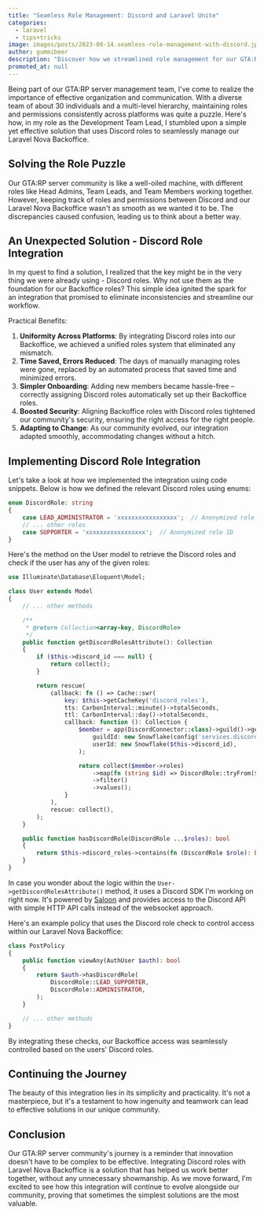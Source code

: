 ```yaml
---
title: "Seamless Role Management: Discord and Laravel Unite"
categories:
  - laravel
  - tips+tricks
image: images/posts/2023-08-14.seamless-role-management-with-discord.jpg
author: gummibeer
description: "Discover how we streamlined role management for our GTA:RP community by syncing Discord roles with Laravel Nova Backoffice, creating a unified and efficient system."
promoted_at: null
---
```


Being part of our GTA:RP server management team, I've come to realize the importance of effective organization and communication.
With a diverse team of about 30 individuals and a multi-level hierarchy, maintaining roles and permissions consistently across platforms was quite a puzzle.
Here's how, in my role as the Development Team Lead, I stumbled upon a simple yet effective solution that uses Discord roles to seamlessly manage our Laravel Nova Backoffice.

## Solving the Role Puzzle

Our GTA:RP server community is like a well-oiled machine, with different roles like Head Admins, Team Leads, and Team Members working together.
However, keeping track of roles and permissions between Discord and our Laravel Nova Backoffice wasn't as smooth as we wanted it to be.
The discrepancies caused confusion, leading us to think about a better way.

## An Unexpected Solution - Discord Role Integration

In my quest to find a solution, I realized that the key might be in the very thing we were already using - Discord roles.
Why not use them as the foundation for our Backoffice roles? This simple idea ignited the spark for an integration that promised to eliminate inconsistencies and streamline our workflow.

Practical Benefits:

1. **Uniformity Across Platforms**: By integrating Discord roles into our Backoffice, we achieved a unified roles system that eliminated any mismatch.
2. **Time Saved, Errors Reduced**: The days of manually managing roles were gone, replaced by an automated process that saved time and minimized errors.
3. **Simpler Onboarding**: Adding new members became hassle-free – correctly assigning Discord roles automatically set up their Backoffice roles.
4. **Boosted Security**: Aligning Backoffice roles with Discord roles tightened our community's security, ensuring the right access for the right people.
5. **Adapting to Change**: As our community evolved, our integration adapted smoothly, accommodating changes without a hitch.

## Implementing Discord Role Integration

Let's take a look at how we implemented the integration using code snippets.
Below is how we defined the relevant Discord roles using enums:

```php
enum DiscordRole: string
{
    case LEAD_ADMINISTRATOR = 'xxxxxxxxxxxxxxxxx';  // Anonymized role ID
    // ... other roles
    case SUPPORTER = 'xxxxxxxxxxxxxxxxx';  // Anonymized role ID
}
```

Here's the method on the User model to retrieve the Discord roles and check if the user has any of the given roles:

```php
use Illuminate\Database\Eloquent\Model;

class User extends Model
{
    // ... other methods

    /**
     * @return Collection<array-key, DiscordRole>
     */
    public function getDiscordRolesAttribute(): Collection
    {
        if ($this->discord_id === null) {
            return collect();
        }

        return rescue(
            callback: fn () => Cache::swr(
                key: $this->getCacheKey('discord_roles'),
                tts: CarbonInterval::minute()->totalSeconds,
                ttl: CarbonInterval::day()->totalSeconds,
                callback: function (): Collection {
                    $member = app(DiscordConnector::class)->guild()->getGuildMember(
                        guildId: new Snowflake(config('services.discord.guild_id')),
                        userId: new Snowflake($this->discord_id),
                    );

                    return collect($member->roles)
                        ->map(fn (string $id) => DiscordRole::tryFrom($id))
                        ->filter()
                        ->values();
                }
            ),
            rescue: collect(),
        );
    }

    public function hasDiscordRole(DiscordRole ...$roles): bool
    {
        return $this->discord_roles->contains(fn (DiscordRole $role): bool => in_array($role, $roles, true));
    }
}
```

In case you wonder about the logic within the `User->getDiscordRolesAttribute()` method, it uses a Discord SDK I'm working on right now.
It's powered by [Saloon](https://github.com/saloonphp/saloon) and provides access to the Discord API with simple HTTP API calls instead of the websocket approach.

Here's an example policy that uses the Discord role check to control access within our Laravel Nova Backoffice:

```php
class PostPolicy
{
    public function viewAny(AuthUser $auth): bool
    {
        return $auth->hasDiscordRole(
            DiscordRole::LEAD_SUPPORTER,
            DiscordRole::ADMINISTRATOR,
        );
    }

    // ... other methods
}
```

By integrating these checks, our Backoffice access was seamlessly controlled based on the users' Discord roles.

## Continuing the Journey

The beauty of this integration lies in its simplicity and practicality.
It's not a masterpiece, but it's a testament to how ingenuity and teamwork can lead to effective solutions in our unique community.

## Conclusion

Our GTA:RP server community's journey is a reminder that innovation doesn't have to be complex to be effective.
Integrating Discord roles with Laravel Nova Backoffice is a solution that has helped us work better together, without any unnecessary showmanship.
As we move forward, I'm excited to see how this integration will continue to evolve alongside our community, proving that sometimes the simplest solutions are the most valuable.
